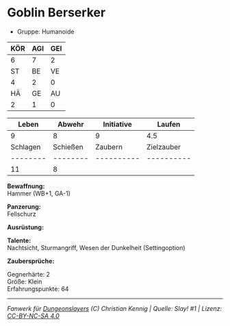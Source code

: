 # Goblin Berserker  
- Gruppe: Humanoide  

| KÖR | AGI | GEI |  
| --- | --- | --- |  
| 6   | 7   | 2   |
| ST  | BE  | VE  |  
| 4   | 2   | 0   |
| HÄ  | GE  | AU  |  
| 2   | 1   | 0   |


| Leben    | Abwehr   | Initiative | Laufen     |
| -------- | -------- | ---------- | ---------- |
| 9        | 8        | 9          | 4.5        |
| Schlagen | Schießen | Zaubern    | Zielzauber |
| -------- | -------- | ---------- | ---------- |
| 11       | 8        |            |            |

**Bewaffnung:**  
Hammer (WB+1, GA-1)

**Panzerung:**  
Fellschurz

**Ausrüstung:**  


**Talente:**  
Nachtsicht, Sturmangriff, Wesen der Dunkelheit (Settingoption)

**Zaubersprüche:**  


Gegnerhärte: 2  
Größe: Klein  
Erfahrungspunkte: 64  



___
*Fanwerk für [Dungeonslayers](https://www.dungeonslayers.net/) (C) Christian Kennig | Quelle: Slay! #1 | Lizenz: [CC-BY-NC-SA 4.0](https://creativecommons.org/licenses/by-nc-sa/4.0/deed.de)*